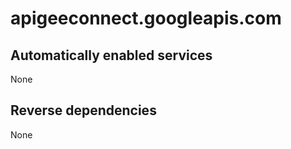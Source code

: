 # apigeeconnect.googleapis.com

## Automatically enabled services

None

## Reverse dependencies

None
